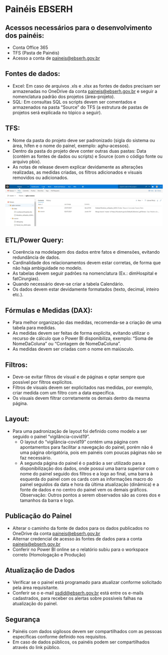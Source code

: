 # Painéis EBSERH

## Acessos necessários para o desenvolvimento dos painéis:

- Conta Office 365
- TFS (Pasta de Painéis)
- Acesso a conta de paineis@ebserh.gov.br

## Fontes de dados:
- Excel: Em caso de arquivos .xls e .xlsx as fontes de dados precisam ser armazenadas no OneDrive da conta paineis@ebserh.gov.br e seguir a nomenclatura padrão dos projetos (área-projeto).
- SQL: Em consultas SQL os scripts devem ser comentados e armazenados na pasta “Source” do TFS (a estrutura de pastas de projetos será explicada no tópico a seguir).
 
## TFS:
- Nome da pasta do projeto deve ser padronizado (sigla do sistema ou área, hífen e o nome do painel, exemplo: aghu-acessos).
- Dentro da pasta do projeto deve conter outras duas pastas: Data (contém as fontes de dados ou scripts) e Source (com o código fonte ou arquivo pbix).
- As notas de release devem explicar devidamente as alterações realizadas, as medidas criadas, os filtros adicionados e visuais removidos ou adicionados.

![Exemplo de projeto TFS](EBSERH8.jpg)
 
## ETL/Power Query:
- Coerência na modelagem dos dados entre fatos e dimensões, evitando redundância de dados.
- Cardinalidade dos relacionamentos devem estar corretas, de forma que não haja ambiguidade no modelo.
- As tabelas devem seguir padrões na nomenclatura (Ex.: dimHospital e fatCirurgias).
- Quando necessário deve-se criar a tabela Calendário.
- Os dados devem estar devidamente formatados (texto, decimal, inteiro etc.).
 
## Fórmulas e Medidas (DAX):
- Para melhor organização das medidas, recomenda-se a criação de uma tabela para medidas.
- As medidas devem ser feitas de forma explícita, evitando utilizar o recurso de cálculo que o Power BI disponibiliza, exemplo: “Soma de NomeDaColuna” ou “Contagem de NomeDaColuna”.
- As medidas devem ser criadas com o nome em maiúsculo.
 
## Filtros:
- Deve-se evitar filtros de visual e de páginas e optar sempre que possível por filtros explícitos.
- Filtros de visuais devem ser explicitados nas medidas, por exemplo, criar medida com um filtro com a data específica.
- Os visuais devem filtrar corretamente os demais dentro da mesma página.
 
## Layout:
- Para uma padronização de layout foi definido como modelo a ser seguido o painel “vigilância-covid19”.
  - O layout do “vigilância-covid19” contém uma página com apontamentos para facilitar a navegação do painel, porém não é uma página obrigatória, pois em painéis com poucas páginas não se faz necessário.
  - A segunda página do painel é o padrão a ser utilizado para a disponibilização dos dados, onde possui uma barra superior com o nome do painel seguido dos filtros e a logo ao final, uma barra à esquerda do painel com os cards com as informações macro do painel seguidos da data e hora da última atualização (dinâmica) e a fonte de dados e no centro do painel vem os demais gráficos.
Observação: Outros pontos a serem observados são as cores dos e tamanhos da barra e logo.
 
## Publicação do Painel
- Alterar o caminho da fonte de dados para os dados publicados no OneDrive da conta paineis@ebserh.gov.br
- Alternar credencial de acesso às fontes de dados para a conta paineis@ebserh.gov.br
- Conferir no Power BI online se o relatório subiu para o workspace correto (Homologação e Produção)
 
## Atualização de Dados
- Verificar se o painel está programado para atualizar conforme solicitado pela área requisitante.
- Conferir se o e-mail ssdid@ebserh.gov.br está entre os e-mails cadastrados, para receber os alertas sobre possíveis falhas na atualização do painel.
 
## Segurança
- Painéis com dados sigilosos devem ser compartilhados com as pessoas específicas conforme definido nos requisitos.
- Em caso de dados públicos, os painéis podem ser compartilhados através do link público.


